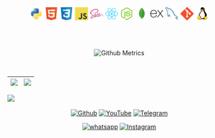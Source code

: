 

<p align="center">
<img src=https://raw.githubusercontent.com/devicons/devicon/master/icons/python/python-original.svg alt=python width="30" height="30"/>
<img src=https://raw.githubusercontent.com/devicons/devicon/master/icons/html5/html5-original.svg alt=html5 width="30" height="30"/>
<img src=https://raw.githubusercontent.com/devicons/devicon/master/icons/css3/css3-original.svg alt=css3 width="30" height="30"/>
<img src=https://raw.githubusercontent.com/devicons/devicon/master/icons/javascript/javascript-original.svg alt=javascript width="30" height="30"/>
<img src=https://raw.githubusercontent.com/devicons/devicon/master/icons/sass/sass-original.svg alt=sass width="30" height="30"/>
<img src=https://raw.githubusercontent.com/devicons/devicon/master/icons/react/react-original.svg alt=react width="30" height="30"/>
<img src=https://raw.githubusercontent.com/devicons/devicon/master/icons/nodejs/nodejs-original.svg alt=nodejs width="30" height="30"/>
<img src=https://raw.githubusercontent.com/devicons/devicon/master/icons/mongodb/mongodb-original.svg alt=mongodb width="30" height="30"/>
<img src=https://raw.githubusercontent.com/devicons/devicon/master/icons/express/express-original.svg alt=express width="30" height="30"/>
<img src=https://raw.githubusercontent.com/devicons/devicon/master/icons/mysql/mysql-original.svg alt=express width="30" height="30"/>
<img src=https://raw.githubusercontent.com/devicons/devicon/master/icons/git/git-original.svg alt=git width="30" height="30"/>
<img src=https://raw.githubusercontent.com/devicons/devicon/master/icons/linux/linux-original.svg alt=linux width="30" height="30"/>
</p>

<br><br>

<p align="center">

<img width="500" src="https://metrics.lecoq.io/mr-internetix?template=classicl&config.timezone=Asia%2FCalcutta" alt="Github Metrics">
  
<br>

</p>

<br>

 |![](https://github-readme-stats.vercel.app/api?username=mr-internetix&&show_icons=true&title_color=ffffff&icon_color=bb2acf&text_color=daf7dc&bg_color=151515)|![](https://github-readme-stats.vercel.app/api/top-langs/?username=mr-internetix&layout=compact&theme=tokyonight&langs_count=10)|
|-|-|

![](https://activity-graph.herokuapp.com/graph?username=mr-internetix&theme=redical)

<p align="center">
<a href="https://github.com/mr-internetix"><img title="Github" src="https://img.shields.io/badge/Git-Hub-brightgreen?style=for-the-badge&logo=github"></a>
<a href="https://youtube.com/mr_internetix"><img title="YouTube" src="https://img.shields.io/badge/YouTube-Mr Internetix-red?style=for-the-badge&logo=Youtube"></a>
  <a href="https://www.t.me/mr_internetix"><img title="Telegram" src="https://img.shields.io/badge/Telegram-black?style=for-the-badge&logo=Telegram"></a>
</p>

<p align="center">
<a href="https://t.me/mr_internetix"><img title="whatsapp" src="https://img.shields.io/badge/whatsapp-blue?style=for-the-badge&logo=whatsapp"></a>
<a href="https://www.instagram.com/mr_internetix"><img title="Instagram" src="https://img.shields.io/badge/INSTAGRAM-purple?style=for-the-badge&logo=instagram"></a>
</p>
 
